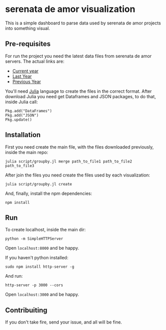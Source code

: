 # serenata de amor visualization
This is a simple dashboard to parse data used by serenata de amor projects into something visual.  

## Pre-requisites

For run the project you need the latest data files from serenata de amor servers. The actual links are: 
- [Current year](https://s3-sa-east-1.amazonaws.com/serenata-de-amor-data/2016-08-08-current-year.xz)
- [Last Year](https://s3-sa-east-1.amazonaws.com/serenata-de-amor-data/2016-08-08-last-year.xz)
- [Previous Year](https://s3-sa-east-1.amazonaws.com/serenata-de-amor-data/2016-08-08-previous-years.xz)

You'll need [Julia](http://julialang.org/) language to create the files in the correct format. After download Julia you need get Dataframes and JSON packages, to do that, inside Julia call:

```
Pkg.add("DataFrames")
Pkg.add("JSON")
Pkg.update()
```


## Installation

First you need create the main file, with the files downloaded previously, inside the main repo: 

```
julia script/groupby.jl merge path_to_file1 path_to_file2 path_to_file3
```

After join the files you need create the files used by each visualization:

```
julia script/groupby.jl create
```

And, finally, install the npm dependencies: 

```
npm install
```

## Run

To create localhost, inside the main dir:

```
python -m SimpleHTTPServer
```

Open ```localhost:8000``` and be happy. 

If you haven't python installed: 

```
sudo npm install http-server -g
```

And run: 


```
http-server -p 3000 --cors
```

Open ```localhost:3000``` and be happy. 



## Contribuiting

If you don't take fire, send your issue, and all will be fine. 

